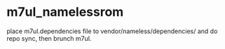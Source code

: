 # m7ul_namelessrom

place m7ul.dependencies file to vendor/nameless/dependencies/ and do repo sync, then brunch m7ul.
